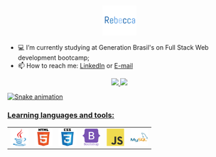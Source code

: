 <div align="center">
<img src="reb.svg" width = "15%" alt="Rebecca" />
</div>
  
- 💻 I’m currently studying at Generation Brasil's on Full Stack Web development bootcamp;
- 📫 How to reach me: <a href="https://www.linkedin.com/in/acceberc/">LinkedIn</a> or <a href="mailto:rebecca-cunha@hotmail.com">E-mail</a>



<div align="center">
  <a href="https://github.com/acceberc">
  <img height="180em" src="https://github-readme-stats.vercel.app/api?username=acceberc&show_icons=true&theme=light&include_all_commits=true&count_private=true"/>
  <img height="180em" src="https://github-readme-stats.vercel.app/api/top-langs/?username=acceberc&layout=compact&langs_count=7&theme=light"/>
</div>
  
<div> 

  ![Snake animation](https://github.com/acceberc/acceberc/blob/output/github-contribution-grid-snake.svg)
  
</div>

  <h3 align="left">Learning languages and tools:</h3>
  <p align="left"> 
 
<table>
    <tr>    
   <td> <a href="https://www.java.com" target="_blank" rel="noreferrer"> <img src="https://raw.githubusercontent.com/devicons/devicon/master/icons/java/java-original.svg" alt="java" width="40" height="40"/> </a> </td>
   <td> <a href="https://www.w3.org/html/" target="_blank" rel="noreferrer"> <img src="https://raw.githubusercontent.com/devicons/devicon/master/icons/html5/html5-original-wordmark.svg" alt="html5" width="40" height="40"/> </a></td>
   <td> <a href="https://www.w3schools.com/css/" target="_blank" rel="noreferrer"> <img src="https://raw.githubusercontent.com/devicons/devicon/master/icons/css3/css3-original-wordmark.svg" alt="css3" width="40" height="40"/> </a> </td>
   <td> <a href="https://getbootstrap.com" target="_blank" rel="noreferrer"> <img src="https://raw.githubusercontent.com/devicons/devicon/master/icons/bootstrap/bootstrap-plain-wordmark.svg" alt="bootstrap" width="40" height="40"/> </a> </td>
   <td> <a href="https://developer.mozilla.org/en-US/docs/Web/JavaScript" target="_blank" rel="noreferrer"> <img src="https://raw.githubusercontent.com/devicons/devicon/master/icons/javascript/javascript-original.svg" alt="javascript" width="40" height="40"/> </a> </td>
   <td> <a href="https://www.mysql.com/" target="_blank" rel="noreferrer"> <img src="https://raw.githubusercontent.com/devicons/devicon/master/icons/mysql/mysql-original-wordmark.svg" alt="mysql" width="40" height="40"/> </a></td>
    </tr>
</table>
  
  </p>
 

